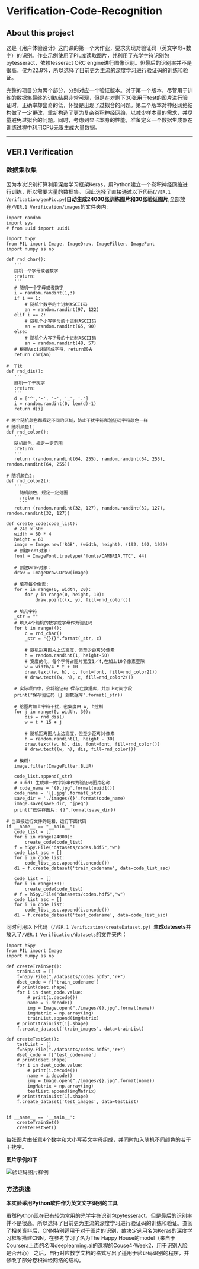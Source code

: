# Verification-Code-Recognition
## About this project
这是《用户体验设计》这门课的第一个大作业，要求实现对验证码（英文字母+数字）的识别。作业示例使用了PIL库读取图片，并利用了光学字符识别包pytesseract，依赖tesseract ORC engine进行图像识别。但最后的识别率并不是很高，仅为22.8%，所以选择了目前更为主流的深度学习进行验证码的训练和验证。

完整的项目分为两个部分，分别对应一个验证版本。对于第一个版本，尽管用于训练的数据集最终的训练结果非常可观，但是在对剩下30张用于test的图片进行验证时，正确率却出奇的低，怀疑是出现了过拟合的问题。第二个版本对神经网络结构做了一定更改，重新构造了更为复杂卷积神经网络，以减少样本量的需求，并尽量避免过拟合的问题。同时，考虑到显卡本身的性能，准备定义一个数据生成器在训练过程中利用CPU无限生成大量数据。

___

## VER.1  Verification

### 数据集收集

因为本次识别打算利用深度学习框架Keras，用Python建立一个卷积神经网络进行训练，所以需要大量的数据集。
因此选择了直接通过以下代码(`/VER.1 Verification/genPic.py`)**自动生成24000张训练图片和30张验证图片**,全部放在`/VER.1 Verification/images`的文件夹内:
 ```
 import random
import sys
# from uuid import uuid1

import h5py
from PIL import Image, ImageDraw, ImageFilter, ImageFont
import numpy as np

def rnd_char():
    '''
    随机一个字母或者数字
    :return: 
    '''
    # 随机一个字母或者数字
    i = random.randint(1,3)
    if i == 1:
        # 随机个数字的十进制ASCII码
        an = random.randint(97, 122)
    elif i == 2:
        # 随机个小写字母的十进制ASCII码
        an = random.randint(65, 90)
    else:
        # 随机个大写字母的十进制ASCII码
        an = random.randint(48, 57)
    # 根据Ascii码转成字符，return回去
    return chr(an)

#　干扰
def rnd_dis():
    '''
    随机一个干扰字
    :return: 
    '''
    d = ['^','-', '~', '_', '.']
    i = random.randint(0, len(d)-1)
    return d[i]

# 两个随机颜色都规定不同的区域，防止干扰字符和验证码字符颜色一样
# 随机颜色1:
def rnd_color():
    '''
    随机颜色，规定一定范围
    :return: 
    '''
    return (random.randint(64, 255), random.randint(64, 255), random.randint(64, 255))

# 随机颜色2:
def rnd_color2():
    '''
      随机颜色，规定一定范围
      :return: 
      '''
    return (random.randint(32, 127), random.randint(32, 127), random.randint(32, 127))

def create_code(code_list):
    # 240 x 60:
    width = 60 * 4
    height = 60
    image = Image.new('RGB', (width, height), (192, 192, 192))
    # 创建Font对象:
    font = ImageFont.truetype('fonts/CAMBRIA.TTC', 44)

    # 创建Draw对象:
    draw = ImageDraw.Draw(image)

    # 填充每个像素:
    for x in range(0, width, 20):
        for y in range(0, height, 10):
            draw.point((x, y), fill=rnd_color())

    # 填充字符
    _str = ""
    # 填入4个随机的数字或字母作为验证码
    for t in range(4):
        c = rnd_char()
        _str = "{}{}".format(_str, c)

        # 随机距离图片上边高度，但至少距离30像素
        h = random.randint(1, height-50)
        # 宽度的化，每个字符占图片宽度1／4,在加上10个像素空隙
        w = width/4 * t + 10
        draw.text((w, h), c, font=font, fill=rnd_color2())
        # draw.text((w, h), c, fill=rnd_color2())

    # 实际项目中，会将验证码 保存在数据库，并加上时间字段
    print("保存验证码 {} 到数据库".format(_str))

    # 给图片加上字符干扰，密集度由 w, h控制
    for j in range(0, width, 30):
        dis = rnd_dis()
        w = t * 15 + j

        # 随机距离图片上边高度，但至少距离30像素
        h = random.randint(1, height - 30)
        draw.text((w, h), dis, font=font, fill=rnd_color())
        # draw.text((w, h), dis, fill=rnd_color())

    # 模糊:
    image.filter(ImageFilter.BLUR)

    code_list.append(_str)
    # uuid1 生成唯一的字符串作为验证码图片名称
    # code_name = '{}.jpg'.format(uuid1())
    code_name = '{}.jpg'.format(_str)
    save_dir = './images/{}'.format(code_name)
    image.save(save_dir, 'jpeg')
    print("已保存图片: {}".format(save_dir))

# 当直接运行文件的是和，运行下面代码
if __name__ == "__main__":
    code_list = []
    for i in range(24000):
        create_code(code_list)
    f = h5py.File("datasets/codes.hdf5","w")
    code_list_asc = []
    for i in code_list:
        code_list_asc.append(i.encode())
    d1 = f.create_dataset('train_codename', data=code_list_asc)

    code_list = []
    for i in range(30):
        create_code(code_list)
    # f = h5py.File("datasets/codes.hdf5","w")
    code_list_asc = []
    for i in code_list:
        code_list_asc.append(i.encode())
    d1 = f.create_dataset('test_codename', data=code_list_asc)
```

同时利用以下代码（`/VER.1 Verification/createDataset.py`）**生成datesets**并放入了`/VER.1 Verification/datasets`的文件夹内：
```
import h5py
from PIL import Image
import numpy as np

def createTrainSet():
    trainList = []
    f=h5py.File("./datasets/codes.hdf5","r+")
    dset_code = f['train_codename']
    # print(dset.shape)
    for i in dset_code.value:
        # print(i.decode())
        name = i.decode()
        img = Image.open("./images/{}.jpg".format(name))
        imgMatrix = np.array(img)
        trainList.append(imgMatrix)
    # print(trainList[1].shape)
    f.create_dataset('train_images', data=trainList)

def createTestSet():
    testList = []
    f=h5py.File("./datasets/codes.hdf5","r+")
    dset_code = f['test_codename']
    # print(dset.shape)
    for i in dset_code.value:
        # print(i.decode())
        name = i.decode()
        img = Image.open("./images/{}.jpg".format(name))
        imgMatrix = np.array(img)
        testList.append(imgMatrix)
    # print(trainList[1].shape)
    f.create_dataset('test_images', data=testList)


if __name__ == '__main__':
    createTrainSet()
    createTestSet()
```

每张图片由任意4个数字和大小写英文字母组成，并同时加入随机不同颜色的若干干扰字。

**图片示例如下**：

![验证码图片样例](https://github.com/Zebra-zzzz/Verification-Code-Recognition/blob/master/VER.1%20%20Verification/Verification-Code-sample.png)

### 方法挑选

**本实验采用Python软件作为英文文字识别的工具**

虽然Python现在已有较为常用的光学字符识别包pytesseract，但是最后的识别率并不是很高。所以选择了目前更为主流的深度学习进行验证码的训练和验证。查阅了相关资料后，CNN特别适用于对于图片的识别，故决定选用名为Keras的深度学习框架搭建CNN。在参考学习了名为The Happy House的model（来自于Coursera上面的名叫deeplearning.ai的课程的Couse4-Week2，用于识别人脸是否开心） 之后，自行对应教学文档的格式写出了适用于验证码识别的程序，并修改了部分卷积神经网络的结构。

